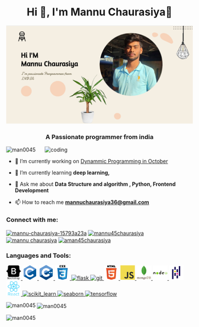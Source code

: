<h1 align="center">Hi 👋, I'm Mannu Chaurasiya🤑</h1>
<div align= "center"> <img src = "https://github.com/man0045/man0045/blob/main/mannu-banner..png?raw=true"></div>
<h3 align="center">A Passionate programmer from india</h3>
<img align = "right" alt = "coding" width="400" src = "https://media0.giphy.com/media/HscDLzkO8EOTmgkhQP/giphy.gif?cid=ecf05e4739biuui6xfhrl2wm8dk656pl5chwizgw48yeosyp&ep=v1_gifs_search&rid=giphy.gif&ct=g">
<p align="left"> <img src="https://komarev.com/ghpvc/?username=man0045&label=Profile%20views&color=0e75b6&style=flat" alt="man0045" /> </p>

- 🔭 I’m currently working on [Dynammic Programming in October](https://github.com/man0045/Data_Structure_with_Cpp)

- 🌱 I’m currently learning **deep learning,**

- 💬 Ask me about **Data Structure and algorithm , Python, Frontend Development**

- 📫 How to reach me **mannuchaurasiya36@gmail.com**

<h3 align="left">Connect with me:</h3>
<p align="left">
<a href="https://linkedin.com/in/mannu-chaurasiya-15793a23a" target="blank"><img align="center" src="https://raw.githubusercontent.com/rahuldkjain/github-profile-readme-generator/master/src/images/icons/Social/linked-in-alt.svg" alt="mannu-chaurasiya-15793a23a" height="30" width="40" /></a>
<a href="https://instagram.com/mannu45chaurasiya" target="blank"><img align="center" src="https://raw.githubusercontent.com/rahuldkjain/github-profile-readme-generator/master/src/images/icons/Social/instagram.svg" alt="mannu45chaurasiya" height="30" width="40" /></a>
<a href="https://www.leetcode.com/mannu chaurasiya" target="blank"><img align="center" src="https://raw.githubusercontent.com/rahuldkjain/github-profile-readme-generator/master/src/images/icons/Social/leet-code.svg" alt="mannu chaurasiya" height="30" width="40" /></a>
<a href="https://auth.geeksforgeeks.org/user/aman45chaurasiya" target="blank"><img align="center" src="https://raw.githubusercontent.com/rahuldkjain/github-profile-readme-generator/master/src/images/icons/Social/geeks-for-geeks.svg" alt="aman45chaurasiya" height="30" width="40" /></a>
</p>

<h3 align="left">Languages and Tools:</h3>
<p align="left"> <a href="https://getbootstrap.com" target="_blank" rel="noreferrer"> <img src="https://raw.githubusercontent.com/devicons/devicon/master/icons/bootstrap/bootstrap-plain-wordmark.svg" alt="bootstrap" width="40" height="40"/> </a> <a href="https://www.cprogramming.com/" target="_blank" rel="noreferrer"> <img src="https://raw.githubusercontent.com/devicons/devicon/master/icons/c/c-original.svg" alt="c" width="40" height="40"/> </a> <a href="https://www.w3schools.com/cpp/" target="_blank" rel="noreferrer"> <img src="https://raw.githubusercontent.com/devicons/devicon/master/icons/cplusplus/cplusplus-original.svg" alt="cplusplus" width="40" height="40"/> </a> <a href="https://www.w3schools.com/css/" target="_blank" rel="noreferrer"> <img src="https://raw.githubusercontent.com/devicons/devicon/master/icons/css3/css3-original-wordmark.svg" alt="css3" width="40" height="40"/> </a> <a href="https://flask.palletsprojects.com/" target="_blank" rel="noreferrer"> <img src="https://www.vectorlogo.zone/logos/pocoo_flask/pocoo_flask-icon.svg" alt="flask" width="40" height="40"/> </a> <a href="https://git-scm.com/" target="_blank" rel="noreferrer"> <img src="https://www.vectorlogo.zone/logos/git-scm/git-scm-icon.svg" alt="git" width="40" height="40"/> </a> <a href="https://www.w3.org/html/" target="_blank" rel="noreferrer"> <img src="https://raw.githubusercontent.com/devicons/devicon/master/icons/html5/html5-original-wordmark.svg" alt="html5" width="40" height="40"/> </a> <a href="https://developer.mozilla.org/en-US/docs/Web/JavaScript" target="_blank" rel="noreferrer"> <img src="https://raw.githubusercontent.com/devicons/devicon/master/icons/javascript/javascript-original.svg" alt="javascript" width="40" height="40"/> </a> <a href="https://www.mongodb.com/" target="_blank" rel="noreferrer"> <img src="https://raw.githubusercontent.com/devicons/devicon/master/icons/mongodb/mongodb-original-wordmark.svg" alt="mongodb" width="40" height="40"/> </a> <a href="https://nodejs.org" target="_blank" rel="noreferrer"> <img src="https://raw.githubusercontent.com/devicons/devicon/master/icons/nodejs/nodejs-original-wordmark.svg" alt="nodejs" width="40" height="40"/> </a> <a href="https://pandas.pydata.org/" target="_blank" rel="noreferrer"> <img src="https://raw.githubusercontent.com/devicons/devicon/2ae2a900d2f041da66e950e4d48052658d850630/icons/pandas/pandas-original.svg" alt="pandas" width="40" height="40"/> </a> <a href="https://reactjs.org/" target="_blank" rel="noreferrer"> <img src="https://raw.githubusercontent.com/devicons/devicon/master/icons/react/react-original-wordmark.svg" alt="react" width="40" height="40"/> </a> <a href="https://scikit-learn.org/" target="_blank" rel="noreferrer"> <img src="https://upload.wikimedia.org/wikipedia/commons/0/05/Scikit_learn_logo_small.svg" alt="scikit_learn" width="40" height="40"/> </a> <a href="https://seaborn.pydata.org/" target="_blank" rel="noreferrer"> <img src="https://seaborn.pydata.org/_images/logo-mark-lightbg.svg" alt="seaborn" width="40" height="40"/> </a> <a href="https://www.tensorflow.org" target="_blank" rel="noreferrer"> <img src="https://www.vectorlogo.zone/logos/tensorflow/tensorflow-icon.svg" alt="tensorflow" width="40" height="40"/> </a> </p>

<p><img align="left" src="https://github-readme-stats.vercel.app/api/top-langs?username=man0045&show_icons=true&locale=en&layout=compact" alt="man0045" /></p>

<p>&nbsp;<img align="center" src="https://github-readme-stats.vercel.app/api?username=man0045&show_icons=true&locale=en" alt="man0045" /></p>

<p><img align="center" src="https://github-readme-streak-stats.herokuapp.com/?user=man0045&" alt="man0045" /></p>

